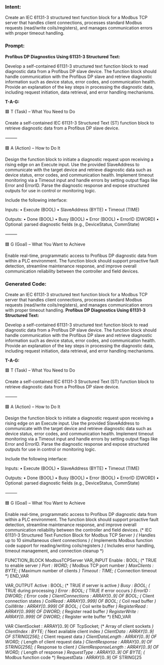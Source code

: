 ### Intent:
Create an IEC 61131-3 structured text function block for a Modbus TCP server that handles client connections, processes standard Modbus requests (read/write coils/registers), and manages communication errors with proper timeout handling.

### Prompt:
**Profibus DP Diagnostics Using 61131-3 Structured Text:**

Develop a self-contained 61131-3 structured text function block to read diagnostic data from a Profibus DP slave device. The function block should handle communication with the Profibus DP slave and retrieve diagnostic information such as device status, error codes, and communication health. Provide an explanation of the key steps in processing the diagnostic data, including request initiation, data retrieval, and error handling mechanisms.

**T-A-G:**

🟥 T (Task) – What You Need to Do

Create a self-contained IEC 61131-3 Structured Text (ST) function block to retrieve diagnostic data from a Profibus DP slave device.

⸻

🟩 A (Action) – How to Do It

Design the function block to initiate a diagnostic request upon receiving a rising edge on an Execute input. Use the provided SlaveAddress to communicate with the target device and retrieve diagnostic data such as device status, error codes, and communication health. Implement timeout monitoring via a Timeout input and handle errors by setting output flags like Error and ErrorID. Parse the diagnostic response and expose structured outputs for use in control or monitoring logic.

Include the following interface:

Inputs:
	•	Execute (BOOL)
	•	SlaveAddress (BYTE)
	•	Timeout (TIME)

Outputs:
	•	Done (BOOL)
	•	Busy (BOOL)
	•	Error (BOOL)
	•	ErrorID (DWORD)
	•	Optional: parsed diagnostic fields (e.g., DeviceStatus, CommState)

⸻

🟦 G (Goal) – What You Want to Achieve

Enable real-time, programmatic access to Profibus DP diagnostic data from within a PLC environment. The function block should support proactive fault detection, streamline maintenance response, and improve overall communication reliability between the controller and field devices.

### Generated Code:
Create an IEC 61131-3 structured text function block for a Modbus TCP server that handles client connections, processes standard Modbus requests (read/write coils/registers), and manages communication errors with proper timeout handling.
**Profibus DP Diagnostics Using 61131-3 Structured Text:**

Develop a self-contained 61131-3 structured text function block to read diagnostic data from a Profibus DP slave device. The function block should handle communication with the Profibus DP slave and retrieve diagnostic information such as device status, error codes, and communication health. Provide an explanation of the key steps in processing the diagnostic data, including request initiation, data retrieval, and error handling mechanisms.

**T-A-G:**

🟥 T (Task) – What You Need to Do

Create a self-contained IEC 61131-3 Structured Text (ST) function block to retrieve diagnostic data from a Profibus DP slave device.

⸻

🟩 A (Action) – How to Do It

Design the function block to initiate a diagnostic request upon receiving a rising edge on an Execute input. Use the provided SlaveAddress to communicate with the target device and retrieve diagnostic data such as device status, error codes, and communication health. Implement timeout monitoring via a Timeout input and handle errors by setting output flags like Error and ErrorID. Parse the diagnostic response and expose structured outputs for use in control or monitoring logic.

Include the following interface:

Inputs:
	•	Execute (BOOL)
	•	SlaveAddress (BYTE)
	•	Timeout (TIME)

Outputs:
	•	Done (BOOL)
	•	Busy (BOOL)
	•	Error (BOOL)
	•	ErrorID (DWORD)
	•	Optional: parsed diagnostic fields (e.g., DeviceStatus, CommState)

⸻

🟦 G (Goal) – What You Want to Achieve

Enable real-time, programmatic access to Profibus DP diagnostic data from within a PLC environment. The function block should support proactive fault detection, streamline maintenance response, and improve overall communication reliability between the controller and field devices.
(* IEC 61131-3 Structured Text Function Block for Modbus TCP Server *)
(* Handles up to 10 simultaneous client connections *)
(* Implements Modbus function code support for reading/writing coils/registers *)
(* Includes error handling, timeout management, and connection cleanup *)

FUNCTION_BLOCK ModbusTCPServer
VAR_INPUT
    Enable : BOOL;                  (* TRUE to enable server *)
    Port : WORD;                    (* Modbus TCP port number *)
    MaxClients : BYTE;              (* Maximum number of clients *)
    Timeout : TIME;                 (* Connection timeout *)
END_VAR

VAR_OUTPUT
    Active : BOOL;                  (* TRUE if server is active *)
    Busy : BOOL;                    (* TRUE during processing *)
    Error : BOOL;                   (* TRUE if error occurs *)
    ErrorID : DWORD;                (* Error code *)
    ClientConnections : ARRAY[0..9] OF BOOL; (* Client connection states *)
    CoilRead : ARRAY[0..999] OF BOOL; (* Coil read buffer *)
    CoilWrite : ARRAY[0..999] OF BOOL; (* Coil write buffer *)
    RegisterRead : ARRAY[0..999] OF DWORD; (* Register read buffer *)
    RegisterWrite : ARRAY[0..999] OF DWORD; (* Register write buffer *)
END_VAR

VAR
    ClientSocket : ARRAY[0..9] OF TcpSocket; (* Array of client sockets *)
    ClientIndex : BYTE;              (* Next available client index *)
    ClientData : ARRAY[0..9] OF STRING[256]; (* Client request data *)
    ClientDataLength : ARRAY[0..9] OF WORD; (* Length of client request data *)
    ClientResponse : ARRAY[0..9] OF STRING[256]; (* Response to client *)
    ClientResponseLength : ARRAY[0..9] OF WORD; (* Length of response *)
    RequestType : ARRAY[0..9] OF BYTE; (* Modbus function code *)
    RequestData : ARRAY[0..9] OF STRING[25
